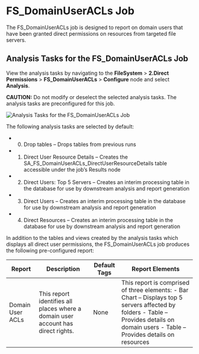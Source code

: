 # FS_DomainUserACLs Job

The FS_DomainUserACLs job is designed to report on domain users that have been granted direct
permissions on resources from targeted file servers.

## Analysis Tasks for the FS_DomainUserACLs Job

View the analysis tasks by navigating to the **FileSystem** > **2.Direct Permissions** >
**FS_DomainUserACLs** > **Configure** node and select **Analysis**.

**CAUTION:** Do not modify or deselect the selected analysis tasks. The analysis tasks are
preconfigured for this job.

![Analysis Tasks for the FS_DomainUserACLs Job](/img/versioned_docs/accessanalyzer_11.6/accessanalyzer/solutions/filesystem/directpermissions/domainuseraclsanalysis.webp)

The following analysis tasks are selected by default:

-   0. Drop tables – Drops tables from previous runs
-   1. Direct User Resource Details – Creates the SA_FS_DomainUserACLs_DirectUserResourceDetails
       table accessible under the job’s Results node
-   2. Direct Users: Top 5 Servers – Creates an interim processing table in the database for use by
       downstream analysis and report generation
-   3. Direct Users – Creates an interim processing table in the database for use by downstream
       analysis and report generation
-   4. Direct Resources – Creates an interim processing table in the database for use by downstream
       analysis and report generation

In addition to the tables and views created by the analysis tasks which displays all direct user
permissions, the FS_DomainUserACLs job produces the following pre-configured report:

| Report           | Description                                                                      | Default Tags | Report Elements                                                                                                                                                                         |
| ---------------- | -------------------------------------------------------------------------------- | ------------ | --------------------------------------------------------------------------------------------------------------------------------------------------------------------------------------- |
| Domain User ACLs | This report identifies all places where a domain user account has direct rights. | None         | This report is comprised of three elements: - Bar Chart – Displays top 5 servers affected by folders - Table – Provides details on domain users - Table – Provides details on resources |
